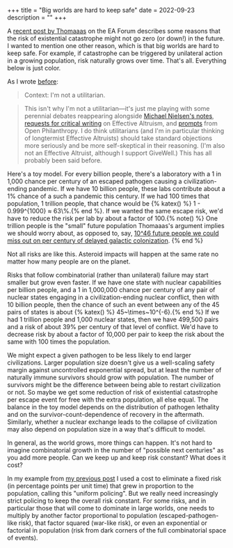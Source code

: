 +++
title = "Big worlds are hard to keep safe"
date = 2022-09-23
description = ""
+++

A [recent post by Thomaaas](https://forum.effectivealtruism.org/posts/zLZMsthcqfmv5J6Ev/the-discount-rate-is-not-zero) on the EA Forum describes some reasons that the risk of existential catastrophe might not go zero (or down!) in the future.  I wanted to mention one other reason, which is that big worlds are hard to keep safe. For example, if catastrophe can be triggered by unilateral action in a growing population, risk naturally grows over time. That's all. Everything below is just color.

As I wrote [before](../repugnant):

> Context: I'm not a utilitarian. 

> This isn't why I'm not a utilitarian—it's just me playing with some perennial debates reappearing alongside [Michael Nielsen's notes](https://michaelnotebook.com/eanotes/), [requests for critical writing](https://forum.effectivealtruism.org/posts/8hvmvrgcxJJ2pYR4X/announcing-a-contest-ea-criticism-and-red-teaming) on Effective Altruism, and [prompts](https://www.openphilanthropy.org/blog/cause-exploration-prizes) from Open Philanthropy. I do think utilitarians (and I'm in particular thinking of longtermist Effective Altruists) should take standard objections more seriously and be more self-skeptical in their reasoning. (I'm also not an Effective Altruist, although I support GiveWell.) This has all probably been said before.

Here's a toy model. For every billion people, there's a laboratory with a 1 in 1,000 chance per century of an escaped pathogen causing a civilization-ending pandemic. If we have 10 billion people, these labs contribute about a 1% chance of a such a pandemic this century. If we had 100 times that population, 1 trillion people, that chance would be {% katex() %} 1 - 0.999^{1000} ≈ 63\\%.{% end %}. If we wanted the same escape risk, we'd have to reduce the risk per lab by about a factor of 100.{% note() %} One trillion people is the "small" future population Thomaaas's argument implies we should worry about, as opposed to, say,  [10^46 future people we could miss out on per century of delayed galactic colonization](https://nickbostrom.com/astronomical/waste). {% end %}

Not all risks are like this. Asteroid impacts will happen at the same rate no matter how many people are on the planet.

Risks that follow combinatorial (rather than unilateral) failure may start smaller but grow even faster. If we have one state with nuclear capabilities per billion people, and a 1 in 1,000,000 chance per century of any pair of nuclear states engaging in a civilization-ending nuclear conflict, then with 10 billion people, then the chance of such an event between any of the 45 pairs of states is about {% katex() %} 45~\times~10^{-6}.{% end %} If we had 1 trillion people and 1,000 nuclear states, then we have 499,500 pairs and a risk of about 39% per century of that level of conflict. We'd have to decrease risk by about a factor of 10,000
per pair to keep the risk about the same with 100 times the population.

We might expect a given pathogen to be less likely to end larger civilizations. Larger population size doesn't give us a well-scaling safety margin against uncontrolled exponential spread, but at least the number of naturally immune survivors should grow with population. The number of survivors might be the difference between being able to restart civilization or not. So maybe we get some reduction of risk of existential catastrophe per escape event for free with the extra population, all else equal. The balance in the toy model depends on the distribution of pathogen lethality and on the survivor-count-dependence of recovery in the aftermath. Similarly, whether a nuclear exchange leads to the collapse of civilization may also depend on population size in a way that's difficult to model.

In general, as the world grows, more things can happen. It's not hard to imagine combinatorial growth in the number of "possible next centuries" as you add more people. Can we keep up and keep risk constant? What does it cost?

In my example from [my previous post](../repugnant) I used a cost to eliminate a fixed risk (in percentage points per unit time) that grew in proportion to the population, calling this "uniform policing". But we really need increasingly strict policing to keep the overall risk constant. For some risks, and in particular those that will come to dominate in large worlds, one needs to multiply by another factor proportional to population (escaped-pathogen-like risk), that factor squared (war-like risk), or even an exponential or factorial in population (risk from dark corners of the full combinatorial space of events).